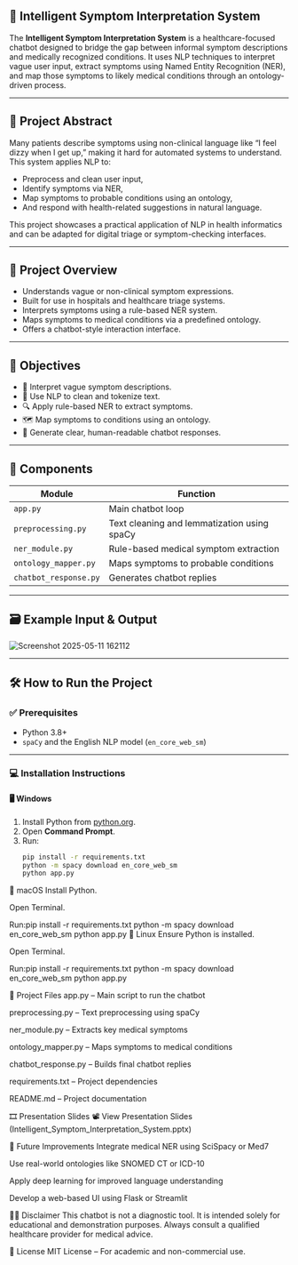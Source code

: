 

## 🧠 Intelligent Symptom Interpretation System

The **Intelligent Symptom Interpretation System** is a healthcare-focused chatbot designed to bridge the gap between informal symptom descriptions and medically recognized conditions. It uses NLP techniques to interpret vague user input, extract symptoms using Named Entity Recognition (NER), and map those symptoms to likely medical conditions through an ontology-driven process.

---

## 📄 Project Abstract

Many patients describe symptoms using non-clinical language like “I feel dizzy when I get up,” making it hard for automated systems to understand. This system applies NLP to:
- Preprocess and clean user input,
- Identify symptoms via NER,
- Map symptoms to probable conditions using an ontology,
- And respond with health-related suggestions in natural language.

This project showcases a practical application of NLP in health informatics and can be adapted for digital triage or symptom-checking interfaces.

---

## 📘 Project Overview

- Understands vague or non-clinical symptom expressions.
- Built for use in hospitals and healthcare triage systems.
- Interprets symptoms using a rule-based NER system.
- Maps symptoms to medical conditions via a predefined ontology.
- Offers a chatbot-style interaction interface.

---

## 🎯 Objectives

- 🧾 Interpret vague symptom descriptions.
- 🧹 Use NLP to clean and tokenize text.
- 🔍 Apply rule-based NER to extract symptoms.
- 🗺 Map symptoms to conditions using an ontology.
- 💬 Generate clear, human-readable chatbot responses.

---

## 🧩 Components

| Module              | Function                                 |
|---------------------|------------------------------------------|
| `app.py`            | Main chatbot loop                        |
| `preprocessing.py`  | Text cleaning and lemmatization using spaCy |
| `ner_module.py`     | Rule-based medical symptom extraction    |
| `ontology_mapper.py`| Maps symptoms to probable conditions     |
| `chatbot_response.py` | Generates chatbot replies               |

---

## 🗃 Example Input & Output

![Screenshot 2025-05-11 162112](https://github.com/user-attachments/assets/906d786a-90f7-4307-90ac-3152800afdd6)

---

## 🛠 How to Run the Project

### ✅ Prerequisites
- Python 3.8+
- `spaCy` and the English NLP model (`en_core_web_sm`)

---

### 💻 Installation Instructions

#### 🖥 Windows

1. Install Python from [python.org](https://www.python.org/).
2. Open **Command Prompt**.
3. Run:
   ```bash
   pip install -r requirements.txt
   python -m spacy download en_core_web_sm
   python app.py
🍏 macOS
Install Python.

Open Terminal.

Run:pip install -r requirements.txt
python -m spacy download en_core_web_sm
python app.py
🐧 Linux
Ensure Python is installed.

Open Terminal.

Run:pip install -r requirements.txt
python -m spacy download en_core_web_sm
python app.py

📂 Project Files
app.py – Main script to run the chatbot

preprocessing.py – Text preprocessing using spaCy

ner_module.py – Extracts key medical symptoms

ontology_mapper.py – Maps symptoms to medical conditions

chatbot_response.py – Builds final chatbot replies

requirements.txt – Project dependencies

README.md – Project documentation

🎞 Presentation Slides
📽 View Presentation Slides (Intelligent_Symptom_Interpretation_System.pptx)

🧠 Future Improvements
Integrate medical NER using SciSpacy or Med7

Use real-world ontologies like SNOMED CT or ICD-10

Apply deep learning for improved language understanding

Develop a web-based UI using Flask or Streamlit

👨‍⚕️ Disclaimer
This chatbot is not a diagnostic tool. It is intended solely for educational and demonstration purposes. Always consult a qualified healthcare provider for medical advice.

📜 License
MIT License – For academic and non-commercial use.


